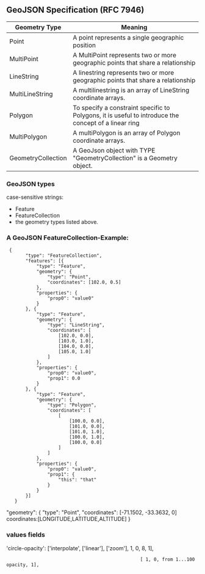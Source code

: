## GeoJSON Specification (RFC 7946)

| Geometry Type      | Meaning                                                                                              |
| ------------------ | ---------------------------------------------------------------------------------------------------- |
| Point              | A point represents a single geographic position                                                      |
| MultiPoint         | A MultiPoint represents two or more geographic points that share a relationship                      |
| LineString         | A linestring represents two or more geographic points that share a relationship                      |
| MultiLineString    | A multilinestring is an array of LineString coordinate arrays.                                       |
| Polygon            | To specify a constraint specific to Polygons, it is useful to introduce the concept of a linear ring |
| MultiPolygon       | A multiPolygon is an array of Polygon coordinate arrays.                                             |
| GeometryCollection | A GeoJson object with TYPE "GeometryCollection" is a Geometry object.                                |

### GeoJSON types

case-sensitive strings:

- Feature
- FeatureCollection
- the geometry types listed above.

### A GeoJSON FeatureCollection-Example:

```
 {
       "type": "FeatureCollection",
       "features": [{
           "type": "Feature",
           "geometry": {
               "type": "Point",
               "coordinates": [102.0, 0.5]
           },
           "properties": {
               "prop0": "value0"
           }
       }, {
           "type": "Feature",
           "geometry": {
               "type": "LineString",
               "coordinates": [
                   [102.0, 0.0],
                   [103.0, 1.0],
                   [104.0, 0.0],
                   [105.0, 1.0]
               ]
           },
           "properties": {
               "prop0": "value0",
               "prop1": 0.0
           }
       }, {
           "type": "Feature",
           "geometry": {
               "type": "Polygon",
               "coordinates": [
                   [
                       [100.0, 0.0],
                       [101.0, 0.0],
                       [101.0, 1.0],
                       [100.0, 1.0],
                       [100.0, 0.0]
                   ]
               ]
           },
           "properties": {
               "prop0": "value0",
               "prop1": {
                   "this": "that"
               }
           }
       }]
   }
```

"geometry": {
"type": "Point",
"coordinates": [-71.1502, -33.3632, 0]
coordinates:[LONGITUDE,LATITUDE,ALTITUDE]
}

### values fields

'circle-opacity': ['interpolate', ['linear'], ['zoom'], 1, 0, 8, 1],

                                                     [ 1, 0, from 1...100 opacity, 1],
